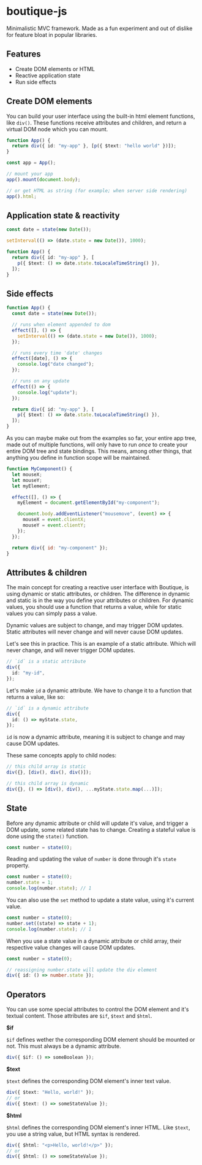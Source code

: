 # boutique-js

Minimalistic MVC framework. Made as a fun experiment and out of dislike for feature bloat in popular libraries.

## Features

- Create DOM elements or HTML
- Reactive application state
- Run side effects

## Create DOM elements

You can build your user interface using the built-in html element functions, like `div()`. These functions receive attributes and children, and return a virtual DOM node which you can mount.

```ts
function App() {
  return div({ id: "my-app" }, [p({ $text: "hello world" })]);
}

const app = App();

// mount your app
app().mount(document.body);

// or get HTML as string (for example; when server side rendering)
app().html;
```

## Application state & reactivity

```ts
const date = state(new Date());

setInterval(() => (date.state = new Date()), 1000);

function App() {
  return div({ id: "my-app" }, [
    p({ $text: () => date.state.toLocaleTimeString() }),
  ]);
}
```

## Side effects

```ts
function App() {
  const date = state(new Date());

  // runs when element appended to dom
  effect([], () => {
    setInterval(() => (date.state = new Date()), 1000);
  });

  // runs every time 'date' changes
  effect([date], () => {
    console.log("date changed");
  });

  // runs on any update
  effect(() => {
    console.log("update");
  });

  return div({ id: "my-app" }, [
    p({ $text: () => date.state.toLocaleTimeString() }),
  ]);
}
```

As you can maybe make out from the examples so far, your entire app tree, made out of multiple functions, will only have to run _once_ to create your entire DOM tree and state bindings. This means, among other things, that anything you define in function scope will be maintained.

```js
function MyComponent() {
  let mouseX;
  let mouseY;
  let myElement;

  effect([], () => {
    myElement = document.getElementById("my-component");

    document.body.addEventListener("mousemove", (event) => {
      mouseX = event.clientX;
      mouseY = event.clientY;
    });
  });

  return div({ id: "my-component" });
}
```

## Attributes & children

The main concept for creating a reactive user interface with Boutique, is using dynamic or static attributes, or children. The difference in dynamic and static is in the way you define your attributes or children. For dynamic values, you should use a function that returns a value, while for static values you can simply pass a value.

Dynamic values are subject to change, and may trigger DOM updates. Static attributes will never change and will never cause DOM updates.

Let's see this in practice. This is an example of a static attribute. Which will never change, and will never trigger DOM updates.

```ts
// `id` is a static attribute
div({
  id: "my-id",
});
```

Let's make `id` a dynamic attribute. We have to change it to a function that returns a value, like so:

```ts
// `id` is a dynamic attribute
div({
  id: () => myState.state,
});
```

`id` is now a dynamic attribute, meaning it is subject to change and may cause DOM updates.

These same concepts apply to child nodes:

```ts
// this child array is static
div({}, [div(), div(), div()]);

// this child array is dynamic
div({}, () => [div(), div(), ...myState.state.map(...)]);
```

## State

Before any dynamic attribute or child will update it's value, and trigger a DOM update, some related state has to change. Creating a stateful value is done using the `state()` function.

```ts
const number = state(0);
```

Reading and updating the value of `number` is done through it's `state` property.

```ts
const number = state(0);
number.state = 1;
console.log(number.state); // 1
```

You can also use the `set` method to update a state value, using it's current value.

```ts
const number = state(0);
number.set((state) => state + 1);
console.log(number.state); // 1
```

When you use a state value in a dynamic attribute or child array, their respective value changes will cause DOM updates.

```ts
const number = state(0);

// reassigning number.state will update the div element
div({ id: () => number.state });
```

## Operators

You can use some special attributes to control the DOM element and it's textual content.
Those attributes are `$if`, `$text` and `$html`.

**$if**

`$if` defines wether the corresponding DOM element should be mounted or not. This must always be a dynamic attribute.

```ts
div({ $if: () => someBoolean });
```

**$text**

`$text` defines the corresponding DOM element's inner text value.

```ts
div({ $text: "Hello, world!" });
// or
div({ $text: () => someStateValue });
```

**$html**

`$html` defines the corresponding DOM element's inner HTML. Like `$text`, you use a string value, but HTML syntax is rendered.

```ts
div({ $html: "<p>Hello, world!</p>" });
// or
div({ $html: () => someStateValue });
```
